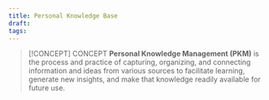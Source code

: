 ```yaml
---
title: Personal Knowledge Base
draft:
tags:
---
```


> [!CONCEPT] CONCEPT
> **Personal Knowledge Management (PKM)** is the process and practice of capturing, organizing, and connecting information and ideas from various sources to facilitate learning, generate new insights, and make that knowledge readily available for future use.

